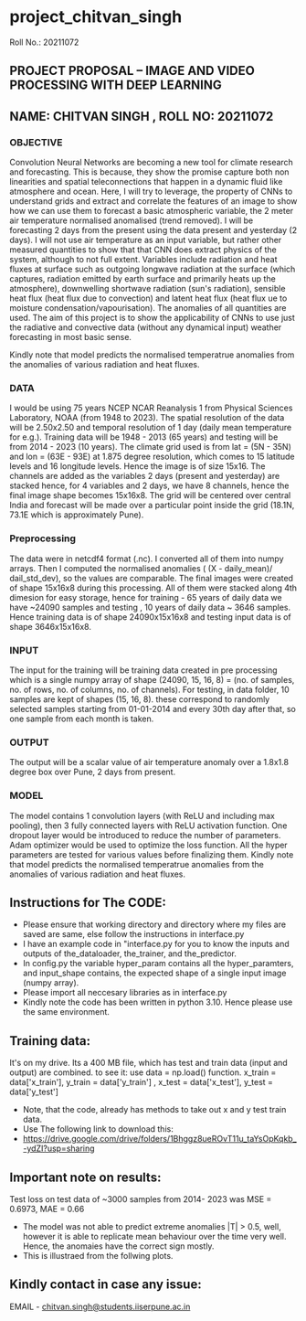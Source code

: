 # project_chitvan_singh
Roll No.: 20211072


## PROJECT PROPOSAL – IMAGE AND VIDEO PROCESSING WITH DEEP LEARNING
## NAME: CHITVAN SINGH , ROLL NO: 20211072

### OBJECTIVE
Convolution Neural Networks are becoming a new tool for climate research and forecasting. This is because, they show the promise capture both non linearities and spatial teleconnections that happen in a dynamic fluid like atmosphere and ocean. Here, I will try to leverage, the property of CNNs to understand grids and extract and correlate the features of an image to show how we can use them to forecast a basic atmospheric variable, the 2 meter air temperature normalised anomalised (trend removed). I will be forecasting 2 days from the present using the data present and yesterday (2 days). I will not use air temperature as an input variable, but rather other measured quantities to show that that CNN does extract physics of the system, although to not full extent. Variables include radiation and heat fluxes at surface such as outgoing longwave radiation at the surface (which captures, radiation emitted by earth surface and primarily heats up the atmosphere), downwelling shortwave radiation (sun's radiation), sensible heat flux (heat flux due to convection) and latent heat flux (heat flux ue to moisture condensation/vapourisation). The anomalies of all quantities are used. The aim of this project is to show the applicability of CNNs to use just the radiative and convective data (without any dynamical input) weather forecasting in most basic sense.

Kindly note that model predicts the normalised temperatrue anomalies from the anomalies of various radiation and heat fluxes.

### DATA
I would be using 75 years NCEP NCAR Reanalysis 1 from Physical Sciences Laboratory, NOAA (from 1948 to 2023). The spatial resolution of the data will be 2.50x2.50 and temporal resolution of 1 day (daily mean temperature for e.g.). Training data will be 1948 - 2013 (65 years) and testing will be from 2014 - 2023 (10 years). The climate grid used is from lat = (5N - 35N) and lon = (63E - 93E) at 1.875 degree resolution, which comes to 15 latitude levels and 16 longitude levels. Hence the image is of size 15x16. The channels are added as the variables 2 days (present and yesterday) are stacked hence, for 4 variables and 2 days, we have 8 channels, hence the final image shape becomes 15x16x8. The grid will be centered over central India and forecast will be made over a particular point inside the grid (18.1N, 73.1E which is approximately Pune).

### Preprocessing
The data were in netcdf4 format (.nc). I converted all of them into numpy arrays. Then I computed the normalised anomalies ( (X - daily_mean)/ dail_std_dev), so the values are comparable. The final images were created of shape 15x16x8 during this processing. All of them were stacked along 4th dimesion for easy storage, hence for training - 65 years of daily data we have ~24090 samples and testing , 10 years of daily data ~ 3646 samples. Hence training data is of shape 24090x15x16x8 and testing input data is of shape 3646x15x16x8.

### INPUT
The input for the training will be training data created in pre processing which is a single numpy array of shape (24090, 15, 16, 8) = (no. of samples, no. of rows, no. of columns, no. of channels). For testing, in data folder, 10 samples are kept of shapes (15, 16, 8). these correspond to randomly selected samples starting from 01-01-2014 and every 30th day after that, so one sample from each month is taken.

### OUTPUT
The output will be a scalar value of air temperature anomaly over a 1.8x1.8 degree box over Pune, 2 days from present.

### MODEL
The model contains 1 convolution layers (with ReLU and including max pooling), then 3 fully connected layers with ReLU activation function. One dropout layer would be introduced to reduce the number of parameters. Adam optimizer would be used to optimize the loss function. All the hyper parameters are tested for various values before finalizing them. Kindly note that model predicts the normalised temperatrue anomalies from the anomalies of various radiation and heat fluxes.


## Instructions for The CODE:

* Please ensure that working directory and directory where my files are saved are same, else follow the instructions in interface.py
* I have an example code in "interface.py for you to know the inputs and outputs of the_dataloader, the_trainer, and the_predictor.
* In config.py the variable hyper_param contains all the hyper_paramters, and input_shape contains, the expected shape of a single input image (numpy array).
* Please import all neccesary libraries as in interface.py
* Kindly note the code has been written in python 3.10. Hence please use the same environment.

## Training data:
It's on my drive. Its a 400 MB file, which has test and train data (input and output) are combined. to see it:
use data = np.load() function. x_train = data['x_train'], y_train = data['y_train'] , x_test = data['x_test'], y_test = data['y_test']
* Note, that the code, already has methods to take out x and y test train data.
* Use The following link to download this:
* https://drive.google.com/drive/folders/1Bhggz8ueROvT11u_taYsOpKqkb_-ydZI?usp=sharing

## Important note on results:
Test loss on test data of ~3000 samples from 2014- 2023 was MSE = 0.6973, MAE = 0.66
* The model was not able to predict extreme anomalies |T| > 0.5, well, however it is able to replicate mean behaviour over the time very well. Hence, the anomaies have the correct sign mostly.
* This is illustraed from the follwing plots.

## Kindly contact in case any issue:
EMAIL - chitvan.singh@students.iiserpune.ac.in




